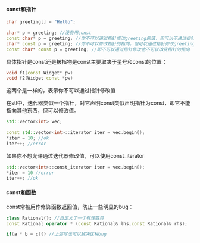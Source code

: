 #### const和指针

````c++
char greeting[] = "Hello";

char* p = greeting; //没有用const
const char* p = greeting; //你不可以通过指针修改greeting的值，但可以不通过指针进行修改
char* const p = greeting; //你不可以修改指针的指向，但可以通过指针修改greeting的值
const char* const p = greeting; //即不可以通过指针修改也不可以改变指针的指向
````

具体指针是const还是被指物是const主要取决于星号和const的位置：

```c++
void f1(const Widget* pw)
void f2(Widget const *pw)
```

这两个是一样的，表示你不可以通过指针修改值

在stl中，迭代器类似一个指针，对它声明const类似声明指针为const，即它不能指向其他东西，但可以修改值。

```c++
std::vector<int> vec;

const std::vector<int>::iterator iter = vec.begin();
*iter = 10; //ok
iter++; //error
```

如果你不想允许通过迭代器修改值，可以使用const_iterator

```c++
std::vector<int>::const_iterator iter = vec.begin();
*iter = 10 //error
iter++; //ok
```

#### const和函数

const常被用作修饰函数返回值，防止一些明显的bug：

```c++
class Rational{}; //自定义了一个有理数类
const Rational operator * (const Rational& lhs,const Rational& rhs);

if(a * b = c){} //上述写法可以解决这种bug
```

